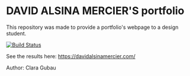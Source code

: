 # DAVID ALSINA MERCIER'S portfolio

This repository was made to provide a portfolio's webpage to a design student. 

[![Build Status](https://travis-ci.com/mauriciabad/Portfolio.svg?branch=master)](https://travis-ci.com/mauriciabad/Portfolio)

See the results here: https://davidalsinamercier.com/

Author: Clara Gubau
